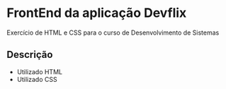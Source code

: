 # FrontEnd da aplicação Devflix
Exercício de HTML e CSS para o curso de Desenvolvimento de Sistemas
## Descrição 
* Utilizado HTML 
* Utilizado CSS
